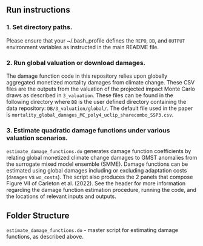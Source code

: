 ## Run instructions

### 1. Set directory paths.

Please ensure that your ~/.bash_profile defines the `REPO`, `DB`, and `OUTPUT` environment variables as instructed in the main README file.

### 2. Run global valuation or download damages.

The damage function code in this repository relies upon globally aggregated monetized mortality damages from climate change. These CSV files are the outputs from the valuation of the projected impact Monte Carlo draws as described in `3_valuation`. These files can be found in the following directory where `DB` is the user defined directory containing the data repository: `DB/3_valuation/global/`. The default file used in the paper is `mortality_global_damages_MC_poly4_uclip_sharecombo_SSP3.csv`.

### 3. Estimate quadratic damage functions under various valuation scenarios.

`estimate_damage_functions.do` generates damage function coefficients by relating global monetized climate change damages to GMST anomalies from the surrogate mixed model ensemble (SMME). Damage functions can be estimated using global damages including or excluding adaptation costs (`damages` vs `wo_costs`). The script also produces the 2 panels that compose Figure VII of Carleton et al. (2022). See the header for more information regarding the damage function estimation procedure, running the code, and the locations of relevant inputs and outputs.

## Folder Structure

`estimate_damage_functions.do` - master script for estimating damage functions, as described above.
